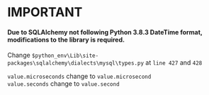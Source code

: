 # IMPORTANT
#### Due to SQLAlchemy not following Python 3.8.3 DateTime format, modifications to the library is required.

Change `$python_env\Lib\site-packages\sqlalchemy\dialects\mysql\types.py` at `line 427` and `428`

`value.microseconds` change to `value.microsecond`  
`value.seconds` change to `value.second`